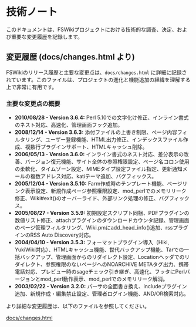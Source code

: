 # 技術ノート

このドキュメントは、FSWikiプロジェクトにおける技術的な調査、決定、および重要な変更履歴を記録します。

## 変更履歴 (docs/changes.html より)

FSWikiのリリース履歴と主要な変更点は、`docs/changes.html` に詳細に記録されています。このファイルは、プロジェクトの進化と機能追加の経緯を理解する上で非常に有用です。

### 主要な変更点の概要

*   **2010/08/28 - Version 3.6.4:** Perl 5.10での文字化け修正、インライン書式のネスト対応、高速化、管理画面フック追加。
*   **2008/12/14 - Version 3.6.3:** 添付ファイルの上書き制限、ページ内容フィルタリング、ユーザー登録機能、HTML出力修正、インデックスファイル作成、複数行プラグインサポート、HTMLキャッシュ削除。
*   **2006/05/13 - Version 3.6.0:** インライン書式のネスト対応、差分表示の改善、バージョン復元機能、サイト全体の参照権限設定、ページ名コロン使用の柔軟化、タイムゾーン設定、MIMEタイプ設定ファイル指定、更新通知メールの複数アドレス対応、katiテーマ追加、バグフィックス。
*   **2005/12/04 - Version 3.5.10:** Farm作成時のテンプレート機能、ページリンク表示設定、新規作成ページ参照権限設定、mod_perlでのメモリリーク修正、Wiki#exit()のオーバーライド、外部リンク処理の修正、バグフィックス。
*   **2005/08/27 - Version 3.5.9:** 初期設定スクリプト同梱、PDFプラグインの数値リスト修正、attachプラグインのダウンロードカウンタ記録、管理画面のページ管理フィルタリング、Wiki.pmにadd_head_info()追加、rssプラグインのRSS Auto Discovery対応。
*   **2004/04/10 - Version 3.5.3:** フォーマットプラグイン導入（Hiki, YukiWiki対応）、HTMLキャッシュ機能、世代バックアップ機能、Tarでの一括バックアップ、管理画面からのリダイレクト設定、Locationヘッダでのリダイレクト、参照権限のないページへのNOARCHIVE METAタグ出力、携帯電話対応、プレビュー時のsageチェック引き継ぎ、高速化、フッタにPerlバージョンとmod_perl動作表示、mod_perlでのメモリリーク解消。
*   **2003/02/22 - Version 3.2.0:** パーサの全面書き換え、includeプラグイン追加、新規作成・編集禁止設定、管理者ログイン機能、AND/OR検索対応。

より詳細な変更履歴は、以下のファイルを参照してください。

[docs/changes.html](/docs/changes.html)
